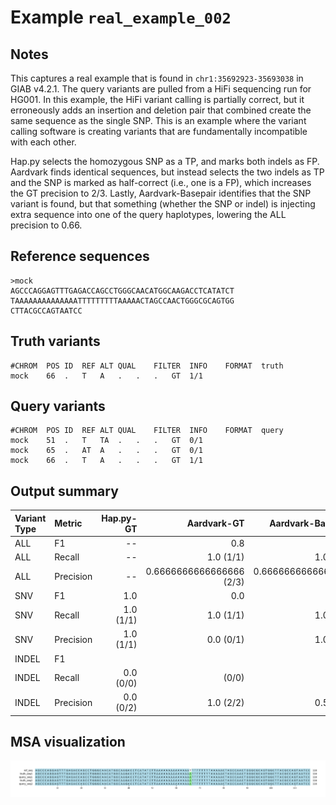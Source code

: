# Example `real_example_002`
## Notes
This captures a real example that is found in `chr1:35692923-35693038` in GIAB v4.2.1.
The query variants are pulled from a HiFi sequencing run for HG001.
In this example, the HiFi variant calling is partially correct, but it erroneously adds an insertion and deletion pair that combined create the same sequence as the single SNP.
This is an example where the variant calling software is creating variants that are fundamentally incompatible with each other.

Hap.py selects the homozygous SNP as a TP, and marks both indels as FP.
Aardvark finds identical sequences, but instead selects the two indels as TP and the SNP is marked as half-correct (i.e., one is a FP), which increases the GT precision to 2/3.
Lastly, Aardvark-Basepair identifies that the SNP variant is found, but that something (whether the SNP or indel) is injecting extra sequence into one of the query haplotypes, lowering the ALL precision to 0.66.

## Reference sequences
```
>mock
AGCCCAGGAGTTTGAGACCAGCCTGGGCAACATGGCAAGACCTCATATCT
TAAAAAAAAAAAAAATTTTTTTTTAAAAACTAGCCAACTGGGCGCAGTGG
CTTACGCCAGTAATCC
```
## Truth variants
```
#CHROM	POS	ID	REF	ALT	QUAL	FILTER	INFO	FORMAT	truth
mock	66	.	T	A	.	.	.	GT	1/1
```
## Query variants
```
#CHROM	POS	ID	REF	ALT	QUAL	FILTER	INFO	FORMAT	query
mock	51	.	T	TA	.	.	.	GT	0/1
mock	65	.	AT	A	.	.	.	GT	0/1
mock	66	.	T	A	.	.	.	GT	1/1
```
## Output summary
Variant Type | Metric | Hap.py-GT | Aardvark-GT | Aardvark-Basepair
:-- | :-- | --: | --: | --:
ALL | F1 | -- | 0.8 | 0.8
ALL | Recall | -- | 1.0 (1/1) | 1.0 (4/4)
ALL | Precision | -- | 0.6666666666666666 (2/3) | 0.6666666666666666 (4/6)
SNV | F1 | 1.0 | 0.0 | 1.0
SNV | Recall | 1.0 (1/1) | 1.0 (1/1) | 1.0 (4/4)
SNV | Precision | 1.0 (1/1) | 0.0 (0/1) | 1.0 (4/4)
INDEL | F1 |  |  | 
INDEL | Recall | 0.0 (0/0) |  (0/0) |  (0/0)
INDEL | Precision | 0.0 (0/2) | 1.0 (2/2) | 0.5 (2/4)
## MSA visualization
![](./msa_viz/msa.png)
